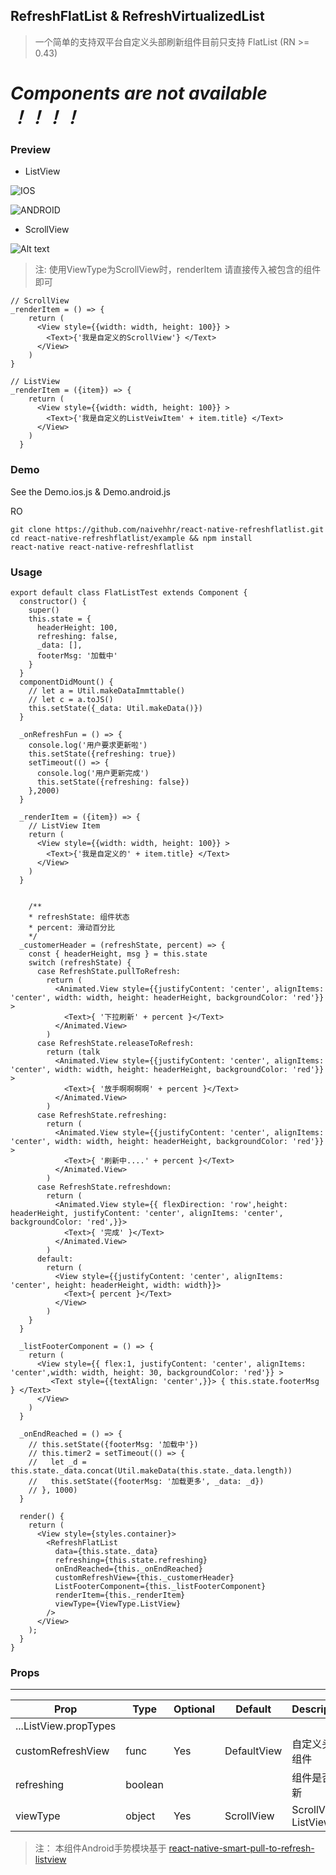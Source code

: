 ## RefreshFlatList & RefreshVirtualizedList

> 一个简单的支持双平台自定义头部刷新组件目前只支持 FlatList (RN >= 0.43)

# *Components are not available ！！！！*

### Preview

* ListView

![IOS](img/ios.gif )

![ANDROID](img/android.gif)

* ScrollView

![Alt text](img/ios-1.gif)

> 注: 使用ViewType为ScrollView时，renderItem 请直接传入被包含的组件即可

```
// ScrollView
_renderItem = () => {
	return (
	  <View style={{width: width, height: 100}} >
	    <Text>{'我是自定义的ScrollView'} </Text>
	  </View>
	)
}

// ListView
_renderItem = ({item}) => {
    return (
      <View style={{width: width, height: 100}} >
        <Text>{'我是自定义的ListVeiwItem' + item.title} </Text>
      </View>
    )
  }
```

### Demo

See the Demo.ios.js & Demo.android.js

RO

```
git clone https://github.com/naivehhr/react-native-refreshflatlist.git
cd react-native-refreshflatlist/example && npm install
react-native react-native-refreshflatlist 

```

### Usage

```
export default class FlatListTest extends Component {
  constructor() {
    super()
    this.state = {
      headerHeight: 100,
      refreshing: false,
      _data: [],
      footerMsg: '加载中'
    }
  }
  componentDidMount() {
    // let a = Util.makeDataImmttable()
    // let c = a.toJS()
    this.setState({_data: Util.makeData()})
  }

  _onRefreshFun = () => {
    console.log('用户要求更新啦')
    this.setState({refreshing: true})
    setTimeout(() => {
      console.log('用户更新完成')
      this.setState({refreshing: false})
    },2000)
  }

  _renderItem = ({item}) => {
    // ListView Item
    return (
      <View style={{width: width, height: 100}} >
        <Text>{'我是自定义的' + item.title} </Text>
      </View>
    )
  }
  
  
	/**
    * refreshState: 组件状态
    * percent: 滑动百分比
    */
  _customerHeader = (refreshState, percent) => {
    const { headerHeight, msg } = this.state
    switch (refreshState) {
      case RefreshState.pullToRefresh:
        return (
          <Animated.View style={{justifyContent: 'center', alignItems: 'center', width: width, height: headerHeight, backgroundColor: 'red'}} >
            <Text>{ '下拉刷新' + percent }</Text>
          </Animated.View>
        )
      case RefreshState.releaseToRefresh:
        return (talk
          <Animated.View style={{justifyContent: 'center', alignItems: 'center', width: width, height: headerHeight, backgroundColor: 'red'}} >
            <Text>{ '放手啊啊啊啊' + percent }</Text>
          </Animated.View>
        )
      case RefreshState.refreshing:
        return (
          <Animated.View style={{justifyContent: 'center', alignItems: 'center', width: width, height: headerHeight, backgroundColor: 'red'}} >
            <Text>{ '刷新中....' + percent }</Text>
          </Animated.View>
        )
      case RefreshState.refreshdown:
        return (
          <Animated.View style={{ flexDirection: 'row',height: headerHeight, justifyContent: 'center', alignItems: 'center', backgroundColor: 'red',}}>
            <Text>{ '完成' }</Text>
          </Animated.View>
        )
      default:
        return (
          <View style={{justifyContent: 'center', alignItems: 'center', height: headerHeight, width: width}}>
            <Text>{ percent }</Text>
          </View>
        )
    }
  }

  _listFooterComponent = () => {
    return (
      <View style={{ flex:1, justifyContent: 'center', alignItems: 'center',width: width, height: 30, backgroundColor: 'red'}} >
         <Text style={{textAlign: 'center',}}> { this.state.footerMsg } </Text>
      </View>
    )
  }

  _onEndReached = () => {
    // this.setState({footerMsg: '加载中'})
    // this.timer2 = setTimeout(() => {
    //   let _d = this.state._data.concat(Util.makeData(this.state._data.length))
    //   this.setState({footerMsg: '加载更多', _data: _d})
    // }, 1000)
  }

  render() {
    return (
      <View style={styles.container}>
        <RefreshFlatList
          data={this.state._data}
          refreshing={this.state.refreshing}
          onEndReached={this._onEndReached}
          customRefreshView={this._customerHeader}
          ListFooterComponent={this._listFooterComponent}
          renderItem={this._renderItem}
          viewType={ViewType.ListView}
        />
      </View>
    );
  }
}
```

### Props
* * * 

| Prop              	| Type    |  Optional  | Default | Description |
| --------          	| -----   | ----       | -----   | ----        |
| ...ListView.propTypes	| | | | | [doc](http://example.net/)
| customRefreshView		| func	| Yes | DefaultView | 自定义头部组件
| refreshing         	| boolean | | | 组件是否刷新
| viewType        		| object | Yes | ScrollView | ScrollView, ListView|



> 注： 本组件Android手势模块基于 [react-native-smart-pull-to-refresh-listview](https://github.com/react-native-component/react-native-smart-pull-to-refresh-listview/)
